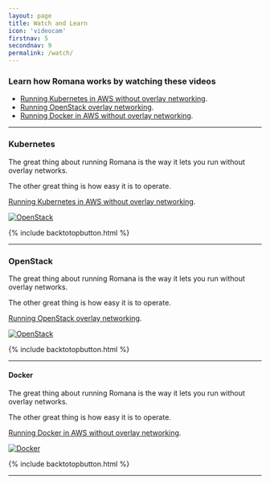 ```yaml
---
layout: page
title: Watch and Learn
icon: 'videocam'
firstnav: 5
secondnav: 9
permalink: /watch/
---
```


### Learn how Romana works by watching these videos

- [Running Kubernetes in AWS without overlay networking](#kubernetes).
- [Running OpenStack overlay networking](#openstack).
- [Running Docker in AWS without overlay networking](#docker).

---

### Kubernetes

The great thing about running Romana is the way it lets you run without overlay networks.

The other great thing is how easy it is to operate.

[Running Kubernetes in AWS without overlay networking]( http://www.youtube.com/watch?v=Du4T2KXhMdw).

[![OpenStack ](http://img.youtube.com/vi/Du4T2KXhMdw/0.jpg)](http://www.youtube.com/watch?v=Du4T2KXhMdw)


{% include backtotopbutton.html %}

---

### OpenStack

The great thing about running Romana is the way it lets you run without overlay networks.

The other great thing is how easy it is to operate.

[Running OpenStack overlay networking]( http://www.youtube.com/watch?v=Du4T2KXhMdw).

[![OpenStack ](http://img.youtube.com/vi/Du4T2KXhMdw/0.jpg)](http://www.youtube.com/watch?v=Du4T2KXhMdw)

{% include backtotopbutton.html %}

---


#### Docker
The great thing about running Romana is the way it lets you run without overlay networks.

The other great thing is how easy it is to operate.

[Running Docker in AWS without overlay networking]( http://www.youtube.com/watch?v=Du4T2KXhMdw).

[![Docker ](http://img.youtube.com/vi/Du4T2KXhMdw/0.jpg)](http://www.youtube.com/watch?v=Du4T2KXhMdw)

{% include backtotopbutton.html %}

---


